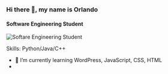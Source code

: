 
### Hi there 👋, my name is Orlando
#### Software Engineering Student
![Softare Engineering Student](https://arturssmirnovs.github.io/github-profile-readme-generator/images/banner.png)


Skills: Python/Java/C++

- 🌱 I’m currently learning WordPress, JavaScript, CSS, HTML 
- 





